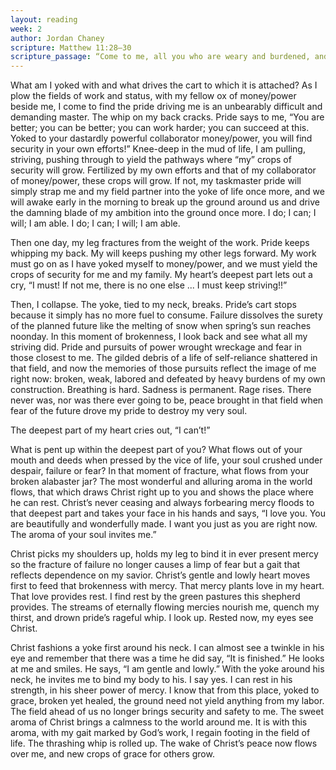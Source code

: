 ```yaml
---
layout: reading
week: 2
author: Jordan Chaney
scripture: Matthew 11:28—30
scripture_passage: “Come to me, all you who are weary and burdened, and I will give you rest. Take my yoke upon you and learn from me, for I am gentle and humble in heart, and you will find rest for your souls. For my yoke is easy and my burden is light.”
---
```


What am I yoked with and what drives the cart to which it is attached? As I plow the fields of work and status, with my fellow ox of money/power beside me, I come to find the pride driving me is an unbearably difficult and demanding master. The whip on my back cracks. Pride says to me, “You are better; you can be better; you can work harder; you can succeed at this. Yoked to your dastardly powerful collaborator money/power, you will find security in your own efforts!” Knee-deep in the mud of life, I am pulling, striving, pushing through to yield the pathways where “my” crops of security will grow. Fertilized by my own efforts and that of my collaborator of money/power, these crops will grow. If not, my taskmaster pride will simply strap me and my field partner into the yoke of life once more, and we will awake early in the morning to break up the ground around us and drive the damning blade of my ambition into the ground once more. I do; I can; I will; I am able. I do; I can; I will; I am able.

Then one day, my leg fractures from the weight of the work. Pride keeps whipping my back. My will keeps pushing my other legs forward. My work must go on as I have yoked myself to money/power, and we must yield the crops of security for me and my family. My heart’s deepest part lets out a cry, “I must! If not me, there is no one else ... I must keep striving!!”

Then, I collapse. The yoke, tied to my neck, breaks. Pride’s cart stops because it simply has no more fuel to consume. Failure dissolves the surety of the planned future like the melting of snow when spring’s sun reaches noonday. In this moment of brokenness, I look back and see what all my striving did. Pride and pursuits of power wrought wreckage and fear in those closest to me. The gilded debris of a life of self-reliance shattered in that field, and now the memories of those pursuits reflect the image of me right now: broken, weak, labored and defeated by heavy burdens of my own construction. Breathing is hard. Sadness is permanent. Rage rises. There never was, nor was there ever going to be, peace brought in that field when fear of the future drove my pride to destroy my very soul.

The deepest part of my heart cries out, “I can’t!”

What is pent up within the deepest part of you?  What flows out of your mouth and deeds when pressed by the vice of life, your soul crushed under despair, failure or fear? In that moment of fracture, what flows from your broken alabaster jar? The most wonderful and alluring aroma in the world flows, that which draws Christ right up to you and shows the place where he can rest. Christ’s never ceasing and always forbearing mercy floods to that deepest part and takes your face in his hands and says, “I love you. You are beautifully and wonderfully made. I want you just as you are right now. The aroma of your soul invites me.”

Christ picks my shoulders up, holds my leg to bind it in ever present mercy so the fracture of failure no longer causes a limp of fear but a gait that reflects dependence on my savior. Christ’s gentle and lowly heart moves first to feed that brokenness with mercy. That mercy plants love in my heart. That love provides rest. I find rest by the green pastures this shepherd provides. The streams of eternally flowing mercies nourish me, quench my thirst, and drown pride’s rageful whip. I look up. Rested now, my eyes see Christ.

Christ fashions a yoke first around his neck. I can almost see a twinkle in his eye and remember that there was a time he did say, “It is finished.” He looks at me and smiles. He says, “I am gentle and lowly.” With the yoke around his neck, he invites me to bind my body to his. I say yes. I can rest in his strength, in his sheer power of mercy. I know that from this place, yoked to grace, broken yet healed, the ground need not yield anything from my labor. The field ahead of us no longer brings security and safety to me. The sweet aroma of Christ brings a calmness to the world around me. It is with this aroma, with my gait marked by God’s work, I regain footing in the field of life. The thrashing whip is rolled up. The wake of Christ’s peace now flows over me, and new crops of grace for others grow.
